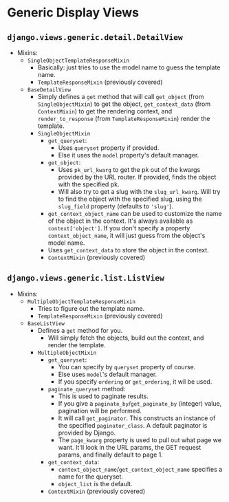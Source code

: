 # Generic Display Views

## `django.views.generic.detail.DetailView`

* Mixins:
  * `SingleObjectTemplateResponseMixin`
    * Basically: just tries to use the model name to guess the template
      name.
    * `TemplateResponseMixin` (previously covered)
  * `BaseDetailView`
    * Simply defines a `get` method that will call `get_object` (from
      `SingleObjectMixin`) to get the object, `get_context_data` (from
      `ContextMixin`) to get the rendering context, and
      `render_to_response` (from `TemplateResponseMixin`) render the
      template.
    * `SingleObjectMixin`
      * `get_queryset`:
        * Uses `queryset` property if provided.
        * Else it uses the `model` property's default manager.
      * `get_object`:
        * Uses `pk_url_kwarg` to get the pk out of the kwargs provided
          by the URL router. If provided, finds the object with the
          specified pk.
        * Will also try to get a slug with the `slug_url_kwarg`. Will
          try to find the object with the specified slug, using the
          `slug_field` property (defaults to `'slug'`).
      * `get_context_object_name` can be used to customize the name of
        the object in the context. It's always available as
        `context['object']`. If you don't specify a property
        `context_object_name`, it will just guess from the object's
        model name.
      * Uses `get_context_data` to store the object in the context.
      * `ContextMixin` (previously covered)

## `django.views.generic.list.ListView`

* Mixins:
  * `MultipleObjectTemplateResponseMixin`
    * Tries to figure out the template name.
    * `TemplateResponseMixin` (previously covered)
  * `BaseListView`
    * Defines a `get` method for you.
      * Will simply fetch the objects, build out the context, and render
        the template.
    * `MultipleObjectMixin`
      * `get_queryset`:
        * You can specify by `queryset` property of course.
        * Else uses `model`'s default manager.
        * If you specify `ordering` or `get_ordering`, it wil be used.
      * `paginate_queryset` method:
        * This is used to paginate results.
        * If you give a `paginate_by`/`get_paginate_by` (integer) value,
          pagination will be performed.
        * It will call `get_paginator`. This constructs an instance of
          the specified `paginator_class`. A default paginator is
          provided by Django.
        * The `page_kwarg` property is used to pull out what page we
          want. It'll look in the URL params, the GET request params,
          and finally default to page 1.
      * `get_context_data`:
        * `context_object_name`/`get_context_object_name` specifies a
          name for the queryset.
        * `object_list` is the default.
      * `ContextMixin` (previously covered)
